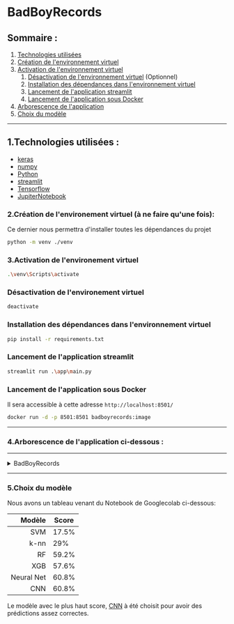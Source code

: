 # BadBoyRecords

## Sommaire :
1. [Technologies utilisées](#1technologies-utilisées)
2. [Création de l'environnement virtuel](#2création-de-lenvironement-virtuel-à-ne-faire-quune-fois)
3. [Activation de l'environnement virtuel](#3activation-de-lenvironement-virtuel)
    1. [Désactivation de l'environnement virtuel](#désactivation-de-lenvironement-virtuel) (Optionnel)
    2. [Installation des dépendances dans l'environnement virtuel](#installation-des-dépendances-dans-lenvironnement-virtuel)
    3. [Lancement de l'application streamlit](#lancement-de-lapplication-streamlit)
    4. [Lancement de l'application sous Docker](#lancement-de-lapplication-sous-docker)
4. [Arborescence de l'application](#4arborescence-de-lapplication)
5. [Choix du modèle](#5choix-du-modèle)

___


## 1.Technologies utilisées :
- [keras](https://keras.io/)
- [numpy](https://www.numpy.org/)
- [Python](https://www.python.org/downloads/release/python-3912/)
- [streamlit](https://streamlit.io/)
- [Tensorflow](https://www.tensorflow.org/)
- [JupiterNotebook](https://jupyter.org/)


### 2.Création de l'environement virtuel (à ne faire qu'une fois):
Ce dernier nous permettra d'installer toutes les dépendances du projet
```sh
python -m venv ./venv
```
### 3.Activation de l'environement virtuel
```sh
.\venv\Scripts\activate
```
### Désactivation de l'environement virtuel
```sh
deactivate
```
### Installation des dépendances dans l'environnement virtuel
```sh
pip install -r requirements.txt
```

### Lancement de l'application streamlit
```sh
streamlit run .\app\main.py
```

### Lancement de l'application sous Docker
Il sera accessible à cette adresse `http://localhost:8501/`
```sh
docker run -d -p 8501:8501 badboyrecords:image
```
___
### 4.Arborescence de l'application ci-dessous :

---
<details>
<summary>BadBoyRecords</summary>

- **app**
    - main.py
    - toolbox.py
- **Data**
    - genres_original
    - images_original
    - features_3_sec.csv
    - features_30_sec.csv
- **venv**
- **BadBoyModel.keras**
- **classification_music.ipynb**
- **Dockerfile**
- **README.md**
- **requi_docker_.txt**
</details>

---

### 5.Choix du modèle
Nous avons un tableau venant du Notebook de Googlecolab ci-dessous:

|Modèle| Score |
|-----:|-----------|
|  SVM  | 17.5% |
| k-nn  | 29%   |
| RF  | 59.2%   |
| XGB  | 57.6%  |
| Neural Net | 60.8% |
| CNN  | 60.8% |

Le modèle avec le plus haut score, [CNN](https://www.tensorflow.org/tutorials/images/cnn?hl=fr) à été choisit pour avoir des prédictions assez correctes.
